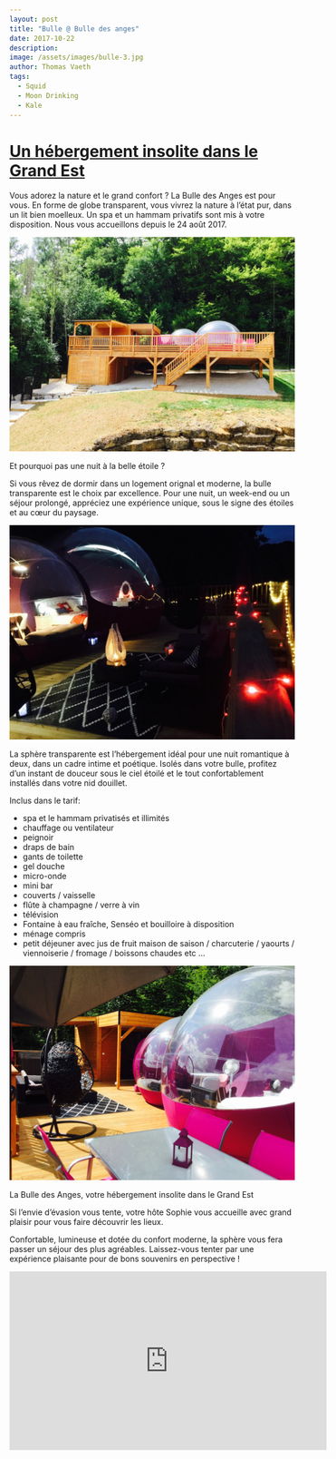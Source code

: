 ```yaml
---
layout: post
title: "Bulle @ Bulle des anges"
date: 2017-10-22
description: 
image: /assets/images/bulle-3.jpg
author: Thomas Vaeth
tags: 
  - Squid
  - Moon Drinking
  - Kale
---
```



# [Un hébergement insolite dans le Grand Est](http://www.labulledesanges.fr)

Vous adorez la nature et le grand confort ? La Bulle des Anges est pour vous. En forme de globe transparent, vous vivrez la nature à l’état pur, dans un lit bien moelleux. Un spa et un hammam privatifs sont mis à votre disposition. Nous vous accueillons depuis le 24 août 2017.


![](/assets/images/bulle-1.jpg)

Et pourquoi pas une nuit à la belle étoile ?

Si vous rêvez de dormir dans un logement orignal et moderne, la bulle transparente est le choix par excellence. Pour une nuit, un week-end ou un séjour prolongé, appréciez une expérience unique, sous le signe des étoiles et au cœur du paysage.


![](/assets/images/bulle-0.jpg)

La sphère transparente est l’hébergement idéal pour une nuit romantique à deux, dans un cadre intime et poétique. Isolés dans votre bulle, profitez d’un instant de douceur sous le ciel étoilé et le tout confortablement installés dans votre nid douillet.

Inclus dans le tarif:

- spa et le hammam privatisés et illimités
- chauffage ou ventilateur
- peignoir
- draps de bain
- gants de toilette
- gel douche
- micro-onde
- mini bar
- couverts / vaisselle
- flûte à champagne / verre à vin
- télévision
- Fontaine à eau fraîche, Senséo et bouilloire à disposition
- ménage compris
- petit déjeuner avec jus de fruit maison de saison / charcuterie / yaourts / viennoiserie / fromage / boissons chaudes etc …


![](/assets/images/bulle-2.jpg)

La Bulle des Anges, votre hébergement insolite dans le Grand Est

Si l’envie d’évasion vous tente, votre hôte Sophie vous accueille avec grand plaisir pour vous faire découvrir les lieux.

Confortable, lumineuse et dotée du confort moderne, la sphère vous fera passer un séjour des plus agréables. Laissez-vous tenter par une expérience plaisante pour de bons souvenirs en perspective !


<iframe width="560" height="315" src="https://www.youtube.com/embed/0e9z6i62EfA" frameborder="0" allow="accelerometer; autoplay; encrypted-media; gyroscope; picture-in-picture" allowfullscreen></iframe>
